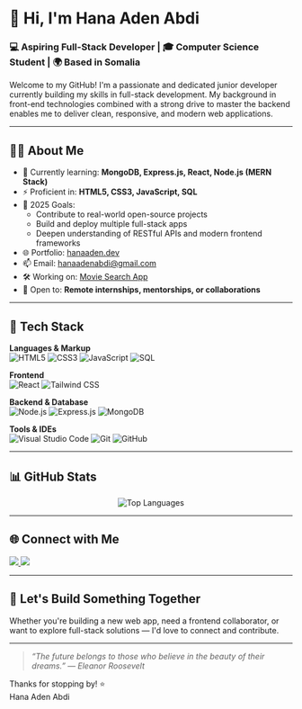 # 👋 Hi, I'm Hana Aden Abdi

### 💻 Aspiring Full-Stack Developer | 🎓 Computer Science Student | 🌍 Based in Somalia

Welcome to my GitHub! I'm a passionate and dedicated junior developer currently building my skills in full-stack development. My background in front-end technologies combined with a strong drive to master the backend enables me to deliver clean, responsive, and modern web applications.

---

## 👩‍💻 About Me

- 🌱 Currently learning: **MongoDB, Express.js, React, Node.js (MERN Stack)**  
- ⚡ Proficient in: **HTML5, CSS3, JavaScript, SQL**  
- 🎯 2025 Goals:
  - Contribute to real-world open-source projects
  - Build and deploy multiple full-stack apps
  - Deepen understanding of RESTful APIs and modern frontend frameworks
- 🌐 Portfolio: [hanaaden.dev](http://sites.google.com/view/hanaaden)
- 📫 Email: [hanaadenabdi@gmail.com](mailto:hanaadenabdi@gmail.com)
- 🛠️ Working on: [Movie Search App](https://github.com/hanaaden/Movie-Search-app)
- 🤝 Open to: **Remote internships, mentorships, or collaborations**

---

## 🧰 Tech Stack

**Languages & Markup**  
![HTML5](https://img.shields.io/badge/HTML5-e34c26?style=flat-square&logo=html5&logoColor=white)
![CSS3](https://img.shields.io/badge/CSS3-264de4?style=flat-square&logo=css3&logoColor=white)
![JavaScript](https://img.shields.io/badge/JavaScript-f7df1e?style=flat-square&logo=javascript&logoColor=black)
![SQL](https://img.shields.io/badge/SQL-4479A1?style=flat-square&logo=postgresql&logoColor=white)

**Frontend**  
![React](https://img.shields.io/badge/React-61dafb?style=flat-square&logo=react&logoColor=black)
![Tailwind CSS](https://img.shields.io/badge/Tailwind_CSS-38bdf8?style=flat-square&logo=tailwind-css&logoColor=white)

**Backend & Database**  
![Node.js](https://img.shields.io/badge/Node.js-339933?style=flat-square&logo=node.js&logoColor=white)
![Express.js](https://img.shields.io/badge/Express.js-404d59?style=flat-square&logo=express&logoColor=white)
![MongoDB](https://img.shields.io/badge/MongoDB-47A248?style=flat-square&logo=mongodb&logoColor=white)

**Tools & IDEs**  
![Visual Studio Code](https://img.shields.io/badge/VS_Code-007acc?style=flat-square&logo=visual-studio-code&logoColor=white)
![Git](https://img.shields.io/badge/Git-F05032?style=flat-square&logo=git&logoColor=white)
![GitHub](https://img.shields.io/badge/GitHub-181717?style=flat-square&logo=github&logoColor=white)

---

## 📊 GitHub Stats

<p align="center">
  <img src="https://github-readme-stats.vercel.app/api/top-langs/?username=hanaaden&layout=compact&theme=calm" alt="Top Languages" />
</p>

---

## 🌐 Connect with Me

<p align="left">
  <a href="https://www.linkedin.com/in/hanaaden" target="_blank">
    <img src="https://img.shields.io/badge/LinkedIn-0077B5?style=flat-square&logo=linkedin&logoColor=white" />
  </a>
  <a href="https://facebook.com/profile.php?id=61565161700526" target="_blank">
    <img src="https://img.shields.io/badge/Facebook-1877F2?style=flat-square&logo=facebook&logoColor=white" />
  </a>
</p>

---

## 📢 Let's Build Something Together

Whether you're building a new web app, need a frontend collaborator, or want to explore full-stack solutions — I'd love to connect and contribute.

---

> _“The future belongs to those who believe in the beauty of their dreams.” — Eleanor Roosevelt_

Thanks for stopping by! ⭐  
Hana Aden Abdi
